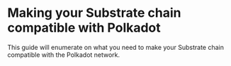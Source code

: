 # Making your Substrate chain compatible with Polkadot

This guide will enumerate on what you need to make your Substrate
chain compatible with the Polkadot network.